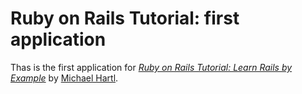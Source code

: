 # Ruby on Rails Tutorial: first application

Thas is the first application for [*Ruby on Rails Tutorial: Learn Rails by Example*](http://railstutorial.org/)
by [Michael Hartl](http://michaelhartl.com/).